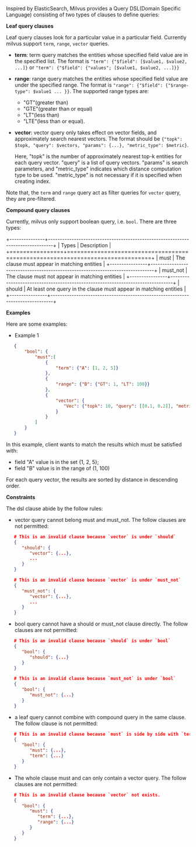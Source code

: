 
Inspired by ElasticSearch, Milvus provides a Query DSL(Domain Specific Language) consisting of two types of clauses to define queries:


**Leaf query clauses**

Leaf query clauses look for a particular value in a particular field. Currently milvus support `term`, `range`, `vector` queries.

  * <b>term</b>: term query matches the entities whose specified field value are in the specified list. The format is `"term": {"$field": [$value1, $value2, ...]}`
    or `"term": {"$field": {"values"; [$value1, $value2, ...]}}`


  * <b>range</b>: range query matches the entities whose specified field value are under the specified range. The format is `"range": {"$field": {"$range-type": $value1 ... }}`. The supported range types are:

    - "GT"(greater than)
    - "GTE"(greater than or equal)
    - "LT"(less than)
    - "LTE"(less than or equal).


  * <b>vector</b>: vector query only takes effect on vector fields, and approximately search nearest vectors. The format should be `{"topk": $topk, "query": $vectors, "params": {...}, "metric_type": $metric}`.

    Here, "topk" is the number of approximately nearest top-k entities for each query vector. "query" is a list of query vectors. "params" is search parameters, and "metric_type" indicates which distance computation type to be used.
    "metric_type" is not necessary if it is specified when creating index.

Note that, the `term` and `range` query act as filter queries for `vector` query, they are pre-filtered.

**Compound query clauses**

Currently, milvus only support boolean query, i.e. `bool`. There are three types:

+---------------+--------------------------------------------------------------------------------+
| Types          | Description                                                                   |
+================+===============================================================================+
| must           | The clause must appear in matching entities                                   |
+----------------+-------------------------------------------------------------------------------+
| must_not       | The clause must not appear in matching entities                               |
+----------------+-------------------------------------------------------------------------------+
| should         | At least one query in the clause must appear in matching entities             |
+----------------+-------------------------------------------------------------------------------+

**Examples**

Here are some examples:

* Example 1

```json
   {
       "bool": {
           "must":[
               {
                   "term": {"A": [1, 2, 5]}
               },
               {
                   "range": {"B": {"GT": 1, "LT": 100}}
               },
               {
                   "vector": {
                      "Vec": {"topk": 10, "query": [[0.1, 0.2]], "metric_type": "L2", "params": {"nprobe": 10}}
                   }
               }
           ]
       }
   }
```

In this example, client wants to match the results which must be satisfied with:
   * field "A" value is in the set {1, 2, 5};
   * field "B" value is in the range of (1, 100)

For each query vector, the results are sorted by distance in descending order.


**Constraints**   
   
The dsl clause abide by the follow rules:

  * vector query cannot belong must and must_not. The follow clauses are not permitted:

```json
   # This is an invalid clause because `vector` is under `should`
   {
      "should": {
         "vector": {...}, 
         ...
      }
   }
```

```json
   # This is an invalid clause because `vector` is under `must_not`
   {
      "must_not": {
         "vector": {...},
         ...
      }
   }
   ```


  * bool query cannot have a should or must_not clause directly. The follow clauses are not permitted:

```json
   # This is an invalid clause because `should` is under `bool`
   {
      "bool": {
         "should": {...}
      }
   }
```

```json
   # This is an invalid clause because `must_not` is under `bool`
   {
      "bool": {
         "must_not": {...}
      }
   }
```

  * a leaf query cannot combine with compound query in the same clause. The follow clause is not permitted:

```json
   # This is an invalid clause because `must` is side by side with `term`
   {
      "bool": {
         "must": {...}, 
         "term": {...}
      }
   }
```

  * The whole clause must and can only contain a vector query. The follow clauses are not permitted:

```json
   # This is an invalid clause because `vector` not exists.
   {
      "bool": {
         "must": {
            "term": {...}, 
            "range": {...}
         }
      }
   }
```  
